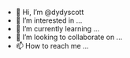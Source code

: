 - 👋 Hi, I’m @dydyscott
- 👀 I’m interested in ...
- 🌱 I’m currently learning ...
- 💞️ I’m looking to collaborate on ...
- 📫 How to reach me ...

<!---
dydyscott/dydyscott is a ✨ special ✨ repository because its `README.md` (this file) appears on your GitHub profile.
You can click the Preview link to take a look at your changes.
--->
